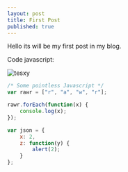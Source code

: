 ```yaml
---
layout: post
title: First Post
published: true
---
```


Hello its will be my first post in my blog.

Code javascript:

![tesxy]({{site.baseurl}}//images/post/4338228.jpg)

```javascript
/* Some pointless Javascript */
var rawr = ["r", "a", "w", "r"];

rawr.forEach(function(x) {
	console.log(x);
});

var json = {
	x: 2,
    z: function(y) {
    	alert(2);
    }
};
```
